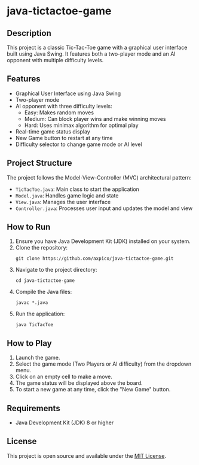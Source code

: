 # java-tictactoe-game

## Description

This project is a classic Tic-Tac-Toe game with a graphical user interface built using Java Swing. It features both a two-player mode and an AI opponent with multiple difficulty levels.

## Features

- Graphical User Interface using Java Swing
- Two-player mode
- AI opponent with three difficulty levels:
    - Easy: Makes random moves
    - Medium: Can block player wins and make winning moves
    - Hard: Uses minimax algorithm for optimal play
- Real-time game status display
- New Game button to restart at any time
- Difficulty selector to change game mode or AI level

## Project Structure

The project follows the Model-View-Controller (MVC) architectural pattern:

- `TicTacToe.java`: Main class to start the application
- `Model.java`: Handles game logic and state
- `View.java`: Manages the user interface
- `Controller.java`: Processes user input and updates the model and view

## How to Run

1. Ensure you have Java Development Kit (JDK) installed on your system.
2. Clone the repository:
   ```
   git clone https://github.com/axpico/java-tictactoe-game.git
   ```
3. Navigate to the project directory:
   ```
   cd java-tictactoe-game
   ```
4. Compile the Java files:
   ```
   javac *.java
   ```
5. Run the application:
   ```
   java TicTacToe
   ```

## How to Play

1. Launch the game.
2. Select the game mode (Two Players or AI difficulty) from the dropdown menu.
3. Click on an empty cell to make a move.
4. The game status will be displayed above the board.
5. To start a new game at any time, click the "New Game" button.

## Requirements

- Java Development Kit (JDK) 8 or higher

## License

This project is open source and available under the [MIT License](LICENSE).
